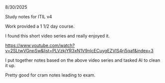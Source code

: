 8/30/2025

Study notes for ITIL v4

Work provided a 1 1/2 day course.

I found this short video series and really enjoyed it.

https://www.youtube.com/watch?v=2SLtwVGnpSw&list=PLVzkjYR3xN1V9nlcECuygEZVlS4rj5qaf&index=3

I put together notes based on the above video series and tasked AI to clean it up. 

Pretty good for cram notes leading to exam.
